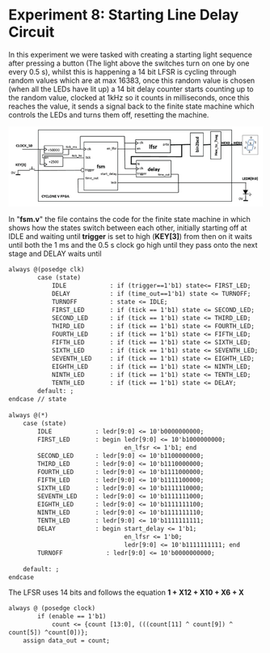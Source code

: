 # Experiment 8: Starting Line Delay Circuit

In this experiment we were tasked with creating a starting light sequence after pressing a button (The light above the switches turn on one by one every 0.5 s), whilst this is happening a 14 bit LFSR is cycling through random values which are at max 16383, once this random value is chosen (when all the LEDs have lit up) a 14 bit delay counter starts counting up to the random value, clocked at 1kHz so it counts in milliseconds, once this reaches the value, it sends a signal back to the finite state machine which controls the LEDs and turns them off, resetting the machine.

![Diagram](https://github.com/GPadley/VERILOG-Lab/blob/master/Part-2/Ex8/Light%20Sequence.png)

In "**fsm.v**" the file contains the code for the finite state machine in which shows how the states switch between each other, initially starting off at IDLE and waiting until **trigger** is set to high (**KEY[3]**) from then on it waits until both the 1 ms and the 0.5 s clock go high until they pass onto the next stage and DELAY waits until  

    always @(posedge clk)
		    case (state)
			    IDLE 			: if (trigger==1'b1) state<= FIRST_LED;
    			DELAY 			: if (time_out==1'b1) state <= TURNOFF;
		    	TURNOFF 		: state <= IDLE;
	    		FIRST_LED 		: if (tick == 1'b1) state <= SECOND_LED;
	    		SECOND_LED 		: if (tick == 1'b1) state <= THIRD_LED;
	    		THIRD_LED 		: if (tick == 1'b1) state <= FOURTH_LED;
    			FOURTH_LED 		: if (tick == 1'b1) state <= FIFTH_LED;
    			FIFTH_LED 		: if (tick == 1'b1) state <= SIXTH_LED;
    			SIXTH_LED 		: if (tick == 1'b1) state <= SEVENTH_LED;
    			SEVENTH_LED 	: if (tick == 1'b1) state <= EIGHTH_LED;
    			EIGHTH_LED 		: if (tick == 1'b1) state <= NINTH_LED;
    			NINTH_LED 		: if (tick == 1'b1) state <= TENTH_LED;
    			TENTH_LED		: if (tick == 1'b1) state <= DELAY;
	    	default: ;
   	endcase // state

	always @(*)
		case (state)
			IDLE 			: ledr[9:0] <= 10'b0000000000;
			FIRST_LED 		: begin ledr[9:0] <= 10'b1000000000;
									en_lfsr <= 1'b1; end
			SECOND_LED 		: ledr[9:0] <= 10'b1100000000;
			THIRD_LED 		: ledr[9:0] <= 10'b1110000000;
			FOURTH_LED 		: ledr[9:0] <= 10'b1111000000;
			FIFTH_LED 		: ledr[9:0] <= 10'b1111100000;
			SIXTH_LED 		: ledr[9:0] <= 10'b1111110000;
			SEVENTH_LED 	: ledr[9:0] <= 10'b1111111000;
			EIGHTH_LED 		: ledr[9:0] <= 10'b1111111100;
			NINTH_LED 		: ledr[9:0] <= 10'b1111111110;
			TENTH_LED		: ledr[9:0] <= 10'b1111111111;
			DELAY 			: begin start_delay <= 1'b1;
									en_lfsr <= 1'b0;
							     	ledr[9:0] <= 10'b1111111111; end
			TURNOFF 		   : ledr[9:0] <= 10'b0000000000;

		default: ;
	endcase

The LFSR uses 14 bits and follows the equation **1 + X12 + X10 + X6 + X**

    always @ (posedge clock)
			if (enable == 1'b1)
				count <= {count [13:0], (((count[11] ^ count[9]) ^ count[5]) ^count[0])};
		assign data_out = count;
